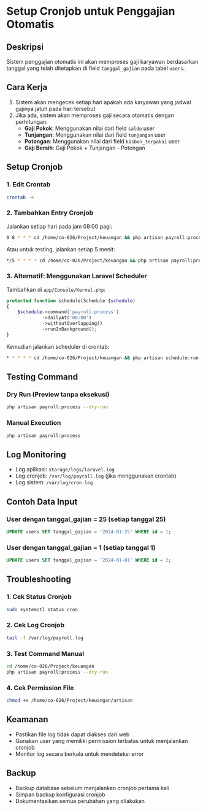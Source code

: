 # Setup Cronjob untuk Penggajian Otomatis

## Deskripsi
Sistem penggajian otomatis ini akan memproses gaji karyawan berdasarkan tanggal yang telah ditetapkan di field `tanggal_gajian` pada tabel `users`.

## Cara Kerja
1. Sistem akan mengecek setiap hari apakah ada karyawan yang jadwal gajinya jatuh pada hari tersebut
2. Jika ada, sistem akan memproses gaji secara otomatis dengan perhitungan:
   - **Gaji Pokok**: Menggunakan nilai dari field `saldo` user
   - **Tunjangan**: Menggunakan nilai dari field `tunjangan` user
   - **Potongan**: Menggunakan nilai dari field `kasbon_terpakai` user
   - **Gaji Bersih**: Gaji Pokok + Tunjangan - Potongan

## Setup Cronjob

### 1. Edit Crontab
```bash
crontab -e
```

### 2. Tambahkan Entry Cronjob
Jalankan setiap hari pada jam 08:00 pagi:
```bash
0 8 * * * cd /home/co-026/Project/keuangan && php artisan payroll:process >> /var/log/payroll.log 2>&1
```

Atau untuk testing, jalankan setiap 5 menit:
```bash
*/5 * * * * cd /home/co-026/Project/keuangan && php artisan payroll:process >> /var/log/payroll.log 2>&1
```

### 3. Alternatif: Menggunakan Laravel Scheduler
Tambahkan di `app/Console/Kernel.php`:
```php
protected function schedule(Schedule $schedule)
{
    $schedule->command('payroll:process')
             ->dailyAt('08:00')
             ->withoutOverlapping()
             ->runInBackground();
}
```

Kemudian jalankan scheduler di crontab:
```bash
* * * * * cd /home/co-026/Project/keuangan && php artisan schedule:run >> /dev/null 2>&1
```

## Testing Command

### Dry Run (Preview tanpa eksekusi)
```bash
php artisan payroll:process --dry-run
```

### Manual Execution
```bash
php artisan payroll:process
```

## Log Monitoring
- Log aplikasi: `storage/logs/laravel.log`
- Log cronjob: `/var/log/payroll.log` (jika menggunakan crontab)
- Log sistem: `/var/log/cron.log`

## Contoh Data Input

### User dengan tanggal_gajian = 25 (setiap tanggal 25)
```sql
UPDATE users SET tanggal_gajian = '2024-01-25' WHERE id = 1;
```

### User dengan tanggal_gajian = 1 (setiap tanggal 1)
```sql
UPDATE users SET tanggal_gajian = '2024-01-01' WHERE id = 2;
```

## Troubleshooting

### 1. Cek Status Cronjob
```bash
sudo systemctl status cron
```

### 2. Cek Log Cronjob
```bash
tail -f /var/log/payroll.log
```

### 3. Test Command Manual
```bash
cd /home/co-026/Project/keuangan
php artisan payroll:process --dry-run
```

### 4. Cek Permission File
```bash
chmod +x /home/co-026/Project/keuangan/artisan
```

## Keamanan
- Pastikan file log tidak dapat diakses dari web
- Gunakan user yang memiliki permission terbatas untuk menjalankan cronjob
- Monitor log secara berkala untuk mendeteksi error

## Backup
- Backup database sebelum menjalankan cronjob pertama kali
- Simpan backup konfigurasi cronjob
- Dokumentasikan semua perubahan yang dilakukan
